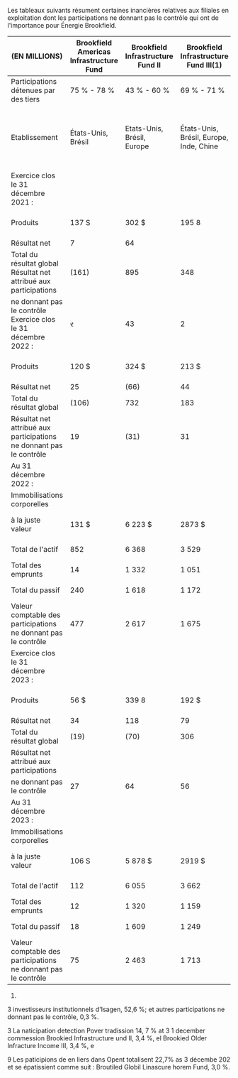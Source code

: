 Les tableaux suivants résument certaines inancières relatives aux filiales en exploitation dont les participations ne donnant pas le contrôle qui ont de l'importance pour Énergie Brookfield.

| (EN MILLIONS)                                                          | Brookfield<br>Americas<br>Infrastructure<br>Fund | Brookfield<br>Infrastructure<br>Fund II | Brookfield<br>Infrastructure<br>Fund III(1)   | Brookfield<br>Infrastructure<br>Fund IV  | Brookfield<br>Infrastructure<br>Fund V | Brookfield<br>Global<br>Transition<br>Fund I              | Portefeuille<br>hydro-<br>électrique<br>au Canada | The<br>Catalyst<br>Group | Isagen2   | TerraForm<br>Power3                       | Onpath4     | Divers                                         | Total     |
|------------------------------------------------------------------------|--------------------------------------------------|-----------------------------------------|-----------------------------------------------|------------------------------------------|----------------------------------------|-----------------------------------------------------------|---------------------------------------------------|--------------------------|-----------|-------------------------------------------|-------------|------------------------------------------------|-----------|
| Participations détenues par des tiers                                  | 75 % - 78 %                                      | 43 % - 60 %                             | 69 % - 71 %                                   | 75 %                                     | 71 %                                   | 77 % - 80 %                                               | 50 %                                              | 25 %                     | 77 %      | 42 %<br>Amérique                          | 3 % - 51 %  | 0,3 % - 72 %<br>Amérique                       |           |
| Etablissement                                                          | États-Unis,<br>Brésil                            | Etats-Unis,<br>Brésil,<br>Europe        | États-Unis,<br>Brésil, Europe,<br>Inde, Chine | États-Unis.<br>Brésil.<br>Inde.<br>Chine | Etats-Unis                             | Amérique du<br>Nord, Europe,<br>Inde, Chine,<br>Australie | Canada                                            | États-Unis               | Colombie  | du Nord.<br>Amérique<br>du Sud,<br>Europe | Royaume-Uni | du Nord,<br>Amérique<br>du Sud, Chine,<br>Inde |           |
| Exercice clos le 31 décembre 2021 :                                    |                                                  |                                         |                                               |                                          |                                        |                                                           |                                                   |                          |           |                                           |             |                                                |           |
| Produits                                                               | 137 S                                            | 302 \$                                  | 195 8                                         | 316 8                                    |                                        | - \$                                                      | 81 \$                                             | 136 8                    | 929 \$    | 1 239 \$                                  | - \$        | 19 8                                           | 3 354 8   |
| Résultat net                                                           | 7                                                | 64                                      |                                               | 50                                       |                                        |                                                           | 10                                                | 62                       | 214       | (245)                                     |             | 66                                             | 229       |
| Total du résultat global<br>Résultat net attribué aux participations   | (161)                                            | 895                                     | 348                                           | 252                                      |                                        |                                                           | 329                                               | 173                      | 11        | (243)                                     |             | 187                                            | 1 791     |
| ne donnant pas le contrôle<br>Exercice clos le 31 décembre 2022 :      | ર                                                | 43                                      | 2                                             | 38                                       |                                        |                                                           | ব                                                 | 16                       | 162       | (109)                                     |             | 48                                             | 209       |
| Produits                                                               | 120 \$                                           | 324 \$                                  | 213 \$                                        | 451 \$                                   | \$                                     | 54 8                                                      | 116 8                                             | 131 8                    | 1 135 8   | 1 324 \$                                  | - \$        | 170 \$                                         | 4 038 \$  |
| Résultat net                                                           | 25                                               | (66)                                    | 44                                            | 14                                       |                                        | (66)                                                      | 40                                                | 44                       | 340       | 94                                        |             | વર્સ                                           | 514       |
| Total du résultat global                                               | (106)                                            | 732                                     | 183                                           | રજિલ્                                    |                                        | (રા)                                                      | 403                                               | (32)                     | 467       | 301                                       |             | 132                                            | 2 615     |
| Résultat net attribué aux participations<br>ne donnant pas le contrôle | 19                                               | (31)                                    | 31                                            | 16                                       |                                        | (20)                                                      | 20                                                | 11                       | 257       | 31                                        |             | 30                                             | 334       |
| Au 31 décembre 2022 :                                                  |                                                  |                                         |                                               |                                          |                                        |                                                           |                                                   |                          |           |                                           |             |                                                |           |
| Immobilisations corporelles                                            |                                                  |                                         |                                               |                                          |                                        |                                                           |                                                   |                          |           |                                           |             |                                                |           |
| à la juste valeur                                                      | 131 \$                                           | 6 223 \$                                | 2873 \$                                       | 6060 \$                                  |                                        | 1 565 8                                                   | 2 686 \$                                          | 1 031 \$                 | 8 264 \$  | 10 012 S                                  | - \$        | 1 936 \$                                       | 40 781 \$ |
| Total de l'actif                                                       | 852                                              | 6 368                                   | 3 529                                         | 6 911                                    |                                        | 5 298                                                     | 2 984                                             | 1 053                    | 9 178     | 11 192                                    |             | 2 787                                          | 50 152    |
| Total des emprunts                                                     | 14                                               | 1 332                                   | 1 051                                         | 3 120                                    |                                        | 497                                                       | 466                                               | 476                      | 2 356     | 6 371                                     |             | 651                                            | 16 334    |
| Total du passif                                                        | 240                                              | 1 618                                   | 1 172                                         | 4 173                                    |                                        | 3 502                                                     | 520                                               | 491                      | 5 112     | 8 275                                     |             | 1 178                                          | 26 281    |
| Valeur comptable des participations<br>ne donnant pas le contrôle      | 477                                              | 2 617                                   | 1 675                                         | 2 134                                    |                                        | 1 461                                                     | 1 194                                             | । । રે                   | 3 146     | 1 452                                     |             | 484                                            | 14 755    |
| Exercice clos le 31 décembre 2023 :                                    |                                                  |                                         |                                               |                                          |                                        |                                                           |                                                   |                          |           |                                           |             |                                                |           |
| Produits                                                               | 56 \$                                            | 339 8                                   | 192 \$                                        | 533 \$                                   | 45 \$                                  | 145 %                                                     | 130 \$                                            | 102 \$                   | 1 285     | 1 213 \$                                  | 13 8        | 230 \$                                         | 4 283 \$  |
| Résultat net                                                           | 34                                               | 118                                     | 79                                            | 46                                       | 411                                    | 26                                                        | 31                                                | 27                       | 186       | (27)                                      | 2           | (19)                                           | 913       |
| Total du résultat global                                               | (19)                                             | (70)                                    | 306                                           | 362                                      | 411                                    | 409                                                       | 28                                                | 40                       | 1 331     | (93)                                      | (4)         | (172)                                          | 2 528     |
| Résultat net attribué aux participations                               |                                                  |                                         |                                               |                                          |                                        |                                                           |                                                   |                          |           |                                           |             |                                                |           |
| ne donnant pas le contrôle                                             | 27                                               | 64                                      | 56                                            | 43                                       | 291                                    | 20                                                        | ા ભ                                               | 7                        | 144       | (43)                                      | 1           | (7)                                            | 619       |
| Au 31 décembre 2023 :                                                  |                                                  |                                         |                                               |                                          |                                        |                                                           |                                                   |                          |           |                                           |             |                                                |           |
| Immobilisations corporelles                                            |                                                  |                                         |                                               |                                          |                                        |                                                           |                                                   |                          |           |                                           |             |                                                |           |
| à la juste valeur                                                      | 106 S                                            | 5 878 \$                                | 2919 \$                                       | 7 293 \$                                 | 2 357<br>S                             | 4 700 \$                                                  | 2 463 \$                                          | 1 024 \$                 | 10 585 \$ | 9718 \$                                   | 992 \$      | 4 294 \$                                       | 52 336 \$ |
| Total de l'actif                                                       | 112                                              | 6 055                                   | 3 662                                         | 8 396                                    | 2 538                                  | તે 9 535                                                  | 2 747                                             | 1 036                    | 11 601    | 10 528                                    | 1 261       | 5 429                                          | 62 909    |
| Total des emprunts                                                     | 12                                               | 1 320                                   | 1 159                                         | 3 704                                    | 462                                    | 1 169                                                     | 144                                               | 439                      | 3 000     | 6 056                                     | 295         | 2 036                                          | 19 796    |
| Total du passif                                                        | 18                                               | 1 609                                   | 1 249                                         | 5117                                     | 1 611                                  | 5 424                                                     | 192                                               | 447                      | 6 498     | 9 106                                     | 630         | 2 845                                          | 34 756    |
| Valeur comptable des participations<br>ne donnant pas le contrôle      | 75                                               | 2 463                                   | 1 713                                         | 2 411                                    | 917                                    | 3 682                                                     | 1 332                                             | 122                      | 3 948     | 847                                       | 335         | 1 018                                          | 18 863    |

1)

3 investisseurs institutionnels d'Isagen, 52,6 %; et autres participations ne donnant pas le contrôle, 0,3 %.

3 La naticipation detection Pover tradission 14, 7 % at 3 1 december commession Brookied Infrastructure und II, 3,4 %, el Brookied Older Infracture Income III, 3,4 %, e

9 Les paticipions de en liers dans Opent totalisent 22,7% as 3 décembe 202 et se épatissient comme suit : Broutiled Globil Linascure horem Fund, 3,0 %.